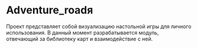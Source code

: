 # Adventure_roadя
Проект представляет собой визуализацию настольной игры для личного использования. В данный момент разрабатывается модуль, отвечающий за библиотеку карт и взаимодействие с ней.
